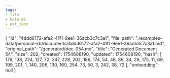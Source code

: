 ```yaml
---
tags:
- file
- kota-db
- ext_json
---
```

{
  "id": "4ddd6172-afa2-41f1-9ee1-36acb3c7c3a1",
  "file_path": "./examples-data/personal-kb/documents/4ddd6172-afa2-41f1-9ee1-36acb3c7c3a1.md",
  "original_path": "/generated/doc-054.md",
  "title": "Generated Document 54",
  "size": 202,
  "created": 1754608190,
  "updated": 1754608190,
  "hash": [
    179,
    138,
    224,
    127,
    72,
    247,
    228,
    202,
    186,
    174,
    54,
    48,
    86,
    34,
    29,
    175,
    11,
    69,
    199,
    201,
    1,
    140,
    206,
    130,
    160,
    254,
    73,
    50,
    3,
    242,
    38,
    72
  ],
  "embedding": null
}